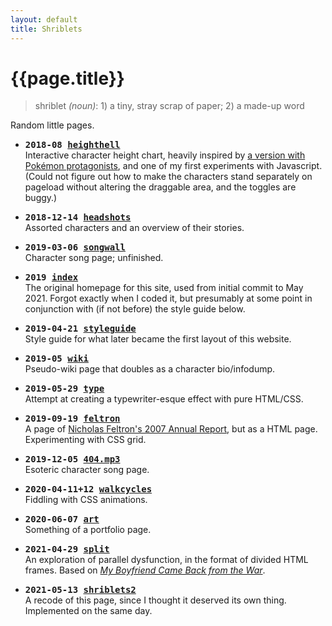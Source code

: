 ```yaml
---
layout: default
title: Shriblets
---
```

# {{page.title}}

>shriblet <i>(noun)</i>: 1) a tiny, stray scrap of paper; 2) a made-up word

Random little pages.

- <span style="font-family:monospace;font-weight:bold;">2018-08 [heighthell]({{site.url}}/shriblets/2018-08-heighthell)</span>  
	Interactive character height chart, heavily inspired by [a version with Pokémon protagonists](http://mxedk.com/pokechamp/), and one of my first experiments with Javascript. (Could not figure out how to make the characters stand separately on pageload without altering the draggable area, and the toggles are buggy.)
	
- <span style="font-family:monospace;font-weight:bold;">2018-12-14 [headshots]({{site.url}}/shriblets/2018-12-14-headshots)</span>  
	Assorted characters and an overview of their stories. <!--update tumblr links, replace imgur images. change tmov to local images while you're at it-->
	
- <span style="font-family:monospace;font-weight:bold;">2019-03-06 [songwall]({{site.url}}/shriblets/2019-03-06-songwall)</span>  
	Character song page; unfinished.
	
- <span style="font-family:monospace;font-weight:bold;">2019 [index]({{site.url}}/shriblets/2019-index)</span>  
	The original homepage for this site, used from initial commit to May 2021. Forgot exactly when I coded it, but presumably at some point in conjunction with (if not before) the style guide below.
	
- <span style="font-family:monospace;font-weight:bold;">2019-04-21 [styleguide]({{site.url}}/shriblets/2019-04-21-styleguide)</span>  
	Style guide for what later became the first layout of this website.
	
- <span style="font-family:monospace;font-weight:bold;">2019-05 [wiki]({{site.url}}/shriblets/2019-05-wiki)</span>  
	Pseudo-wiki page that doubles as a character bio/infodump. <!--links probably need to be changed here too-->
	
- <span style="font-family:monospace;font-weight:bold;">2019-05-29 [type]({{site.url}}/shriblets/2019-05-29-type)</span>  
	Attempt at creating a typewriter-esque effect with pure HTML/CSS.
	
- <span style="font-family:monospace;font-weight:bold;">2019-09-19 [feltron]({{site.url}}/shriblets/2019-09-19-feltron)</span>  
	A page of [Nicholas Feltron's 2007 Annual Report](http://feltron.com/FAR07.html), but as a HTML page. Experimenting with CSS grid.
	
- <span style="font-family:monospace;font-weight:bold;">2019-12-05 [404.mp3]({{site.url}}/shriblets/2019-12-05-404mp3)</span>  
	Esoteric character song page.
	
- <span style="font-family:monospace;font-weight:bold;">2020-04-11+12 [walkcycles]({{site.url}}/shriblets/2020-04-1112-walkcycles)</span>  
	Fiddling with CSS animations.
	
- <span style="font-family:monospace;font-weight:bold;">2020-06-07 [art]({{site.url}}/shriblets/2020-06-07-art)</span>  
	Something of a portfolio page.

- <span style="font-family:monospace;font-weight:bold;">2021-04-29 [split]({{site.url}}/shriblets/2021-04-29-split)</span>  
	An exploration of parallel dysfunction, in the format of divided HTML frames. Based on <i>[My Boyfriend Came Back from the War](https://anthology.rhizome.org/my-boyfriend-came-back-from-the-war)</i>.

- <span style="font-family:monospace;font-weight:bold;">2021-05-13 [shriblets2]({{site.url}}/shriblets/2021-05-13-shriblets2)</span>  
	A recode of this page, since I thought it deserved its own thing. Implemented on the same day.